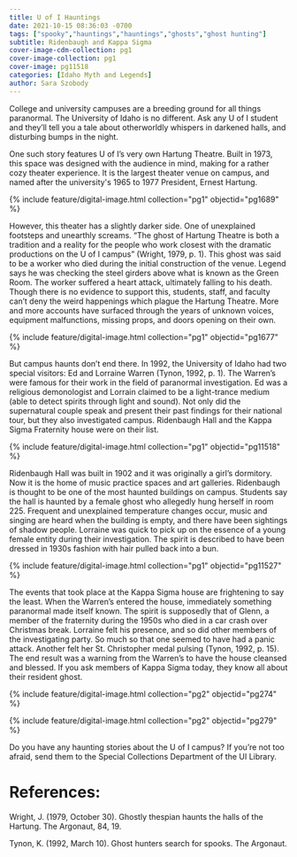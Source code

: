 ```yaml
---
title: U of I Hauntings
date: 2021-10-15 08:36:03 -0700
tags: ["spooky","hauntings","hauntings","ghosts","ghost hunting"]
subtitle: Ridenbaugh and Kappa Sigma
cover-image-cdm-collection: pg1
cover-image-collection: pg1
cover-image: pg11518
categories: [Idaho Myth and Legends]
author: Sara Szobody
---
```


College and university campuses are a breeding ground for all things paranormal. The University of Idaho is no different. Ask any U of I student and they’ll tell you a tale about otherworldly whispers in darkened halls, and disturbing bumps in the night.

One such story features U of I’s very own Hartung Theatre. Built in 1973, this space was designed with the audience in mind, making for a rather cozy theater experience. It is the largest theater venue on campus, and named after the university's 1965 to 1977 President, Ernest Hartung. 

{% include feature/digital-image.html collection="pg1" objectid="pg1689" %}

However, this theater has a slightly darker side. One of unexplained footsteps and unearthly screams. “The ghost of Hartung Theatre is both a tradition and a reality for the people who work closest with the dramatic productions on the U of I campus” (Wright, 1979, p. 1). This ghost was said to be a worker who died during the initial construction of the venue. Legend says he was checking the steel girders above what is known as the Green Room. The worker suffered a heart attack, ultimately falling to his death. Though there is no evidence to support this, students, staff, and faculty can’t deny the weird happenings which plague the Hartung Theatre. More and more accounts have surfaced through the years of unknown voices, equipment malfunctions, missing props, and doors opening on their own. 

{% include feature/digital-image.html collection="pg1" objectid="pg1677" %}

But campus haunts don’t end there. In 1992, the University of Idaho had two special visitors: Ed and Lorraine Warren (Tynon, 1992, p. 1). The Warren’s were famous for their work in the field of paranormal investigation. Ed was a religious demonologist and Lorrain claimed to be a light-trance medium (able to detect spirits through light and sound). Not only did the supernatural couple speak and present their past findings for their national tour, but they also investigated campus. Ridenbaugh Hall and the Kappa Sigma Fraternity house were on their list. 

{% include feature/digital-image.html collection="pg1" objectid="pg11518" %}

Ridenbaugh Hall was built in 1902 and it was originally a girl’s dormitory. Now it is the home of music practice spaces and art galleries. Ridenbaugh is thought to be one of the most haunted buildings on campus. Students say the hall is haunted by a female ghost who allegedly hung herself in room 225. Frequent and unexplained temperature changes occur, music and singing are heard when the building is empty, and there have been sightings of shadow people. Lorraine was quick to pick up on the essence of a young female entity during their investigation. The spirit is described to have been dressed in 1930s fashion with hair pulled back into a bun. 

{% include feature/digital-image.html collection="pg1" objectid="pg11527" %}

The events that took place at the Kappa Sigma house are frightening to say the least. When the Warren’s entered the house, immediately something paranormal made itself known. The spirit is supposedly that of Glenn, a member of the fraternity during the 1950s who died in a car crash over Christmas break. Lorraine felt his presence, and so did other members of the investigating party. So much so that one seemed to have had a panic attack. Another felt her St. Christopher medal pulsing (Tynon, 1992, p. 15). The end result was a warning from the Warren’s to have the house cleansed and blessed. If you ask members of Kappa Sigma today, they know all about their resident ghost. 

{% include feature/digital-image.html collection="pg2" objectid="pg274" %}

{% include feature/digital-image.html collection="pg2" objectid="pg279" %}

Do you have any haunting stories about the U of I campus? If you’re not too afraid, send them to the Special Collections Department of the UI Library.

# References:

Wright, J. (1979, October 30). Ghostly thespian haunts the halls of the Hartung. The Argonaut, 84, 19.

Tynon, K. (1992, March 10). Ghost hunters search for spooks. The Argonaut.
